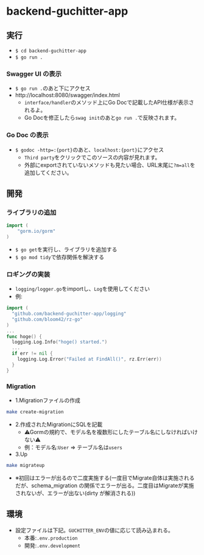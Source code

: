 # backend-guchitter-app
## 実行
- `$ cd backend-guchitter-app`
- `$ go run .`
### Swagger UI の表示
- `$ go run .`のあと下にアクセス
- http://localhost:8080/swagger/index.html
  - `interface/handler`のメソッド上にGo Docで記載したAPI仕様が表示されるよ。
  - Go Docを修正したら`swag init`のあと`go run .`で反映されます。
### Go Doc の表示
- `$ godoc -http=:{port}`のあと、`localhost:{port}`にアクセス
  - `Third party`をクリックでこのソースの内容が見れます。
  - 外部にexportされていないメソッドも見たい場合、URL末尾に`?m=all`を追加してください。

## 開発
### ライブラリの追加

```go:xxx.go
import (
    "gorm.io/gorm"
)
```

- `$ go get`を実行し、ライブラリを追加する
- `$ go mod tidy`で依存関係を解決する

### ロギングの実装
- `logging/logger.go`をimportし、`Log`を使用してください
- 例:
```go
import (
  "github.com/backend-guchitter-app/logging"
  "github.com/bloom42/rz-go"
)
...
func hoge() {
  logging.Log.Info("hoge() started.")
  ...
  if err != nil {
    logging.Log.Error("Failed at FindAll()", rz.Err(err))
  }
}
```

### Migration
- 1.Migrationファイルの作成
```sh
make create-migration
```
- 2.作成されたMigrationにSQLを記載
  - ⚠Gormの規約で、モデル名を複数形にしたテーブル名にしなければいけない⚠
  - 例：モデル名:`User` => テーブル名は`users`
- 3.Up
```sh
make migrateup
```
  - ※初回はエラーが出るので二度実施する(一度目でMigrate自体は実施されるだが、schema_migration の関係でエラーが出る。二度目はMigrateが実施されないが、エラーが出ない(dirty が解消される))

## 環境
- 設定ファイルは下記。`GUCHITTER_ENV`の値に応じて読み込まれる。
  - 本番:`.env.production`
  - 開発:`.env.development`


